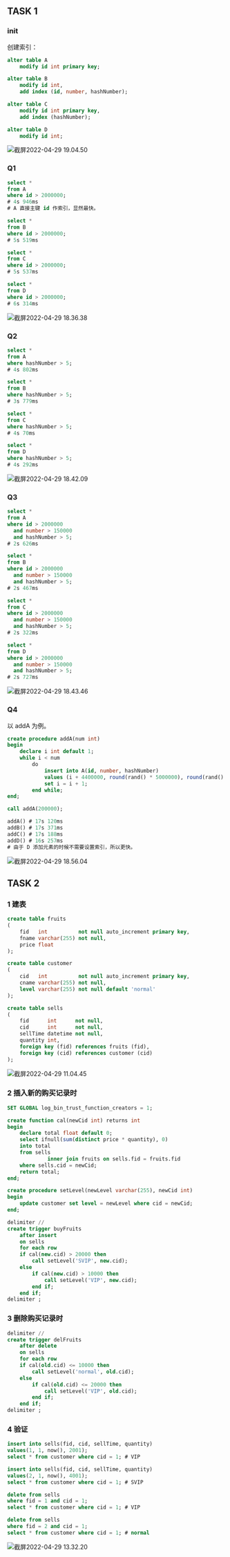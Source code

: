 ## TASK 1

### init

创建索引：

```sql
alter table A
    modify id int primary key;

alter table B
    modify id int,
    add index (id, number, hashNumber);

alter table C
    modify id int primary key,
    add index (hashNumber);

alter table D
    modify id int;
```

![截屏2022-04-29 19.04.50](https://raw.githubusercontent.com/hjc-owo/hjc-owo.github.io/img/202204291906605.png)

### Q1

```sql
select *
from A
where id > 2000000;
# 4s 946ms
# A 直接主键 id 作索引，显然最快。

select *
from B
where id > 2000000;
# 5s 519ms

select *
from C
where id > 2000000;
# 5s 537ms

select *
from D
where id > 2000000;
# 6s 314ms
```

![截屏2022-04-29 18.36.38](https://raw.githubusercontent.com/hjc-owo/hjc-owo.github.io/img/202204291837541.png)

### Q2

```sql
select *
from A
where hashNumber > 5;
# 4s 802ms

select *
from B
where hashNumber > 5;
# 3s 779ms

select *
from C
where hashNumber > 5;
# 4s 70ms

select *
from D
where hashNumber > 5;
# 4s 292ms
```

![截屏2022-04-29 18.42.09](https://raw.githubusercontent.com/hjc-owo/hjc-owo.github.io/img/202204291843759.png)

### Q3

```sql
select *
from A
where id > 2000000
  and number > 150000
  and hashNumber > 5;
# 2s 626ms

select *
from B
where id > 2000000
  and number > 150000
  and hashNumber > 5;
# 2s 467ms

select *
from C
where id > 2000000
  and number > 150000
  and hashNumber > 5;
# 2s 322ms

select *
from D
where id > 2000000
  and number > 150000
  and hashNumber > 5;
# 2s 727ms
```

![截屏2022-04-29 18.43.46](https://raw.githubusercontent.com/hjc-owo/hjc-owo.github.io/img/202204291845158.png)

### Q4

以 addA 为例。

```sql
create procedure addA(num int)
begin
    declare i int default 1;
    while i < num
        do
            insert into A(id, number, hashNumber)
            values (i + 4400000, round(rand() * 5000000), round(rand() * 9));
            set i = i + 1;
        end while;
end;

call addA(200000);
```

```sql 
addA() # 17s 120ms
addB() # 17s 371ms
addC() # 17s 188ms
addD() # 16s 257ms
# 由于 D 添加元素的时候不需要设置索引，所以更快。
```

![截屏2022-04-29 18.56.04](https://raw.githubusercontent.com/hjc-owo/hjc-owo.github.io/img/202204291857519.png)

## TASK 2

### 1 建表

```sql
create table fruits
(
    fid   int          not null auto_increment primary key,
    fname varchar(255) not null,
    price float
);

create table customer
(
    cid   int          not null auto_increment primary key,
    cname varchar(255) not null,
    level varchar(255) not null default 'normal'
);

create table sells
(
    fid      int      not null,
    cid      int      not null,
    sellTime datetime not null,
    quantity int,
    foreign key (fid) references fruits (fid),
    foreign key (cid) references customer (cid)
);
```

![截屏2022-04-29 11.04.45](https://raw.githubusercontent.com/hjc-owo/hjc-owo.github.io/img/202204291105824.png)

### 2 插入新的购买记录时

```sql
SET GLOBAL log_bin_trust_function_creators = 1;

create function cal(newCid int) returns int
begin
    declare total float default 0;
    select ifnull(sum(distinct price * quantity), 0)
    into total
    from sells
             inner join fruits on sells.fid = fruits.fid
    where sells.cid = newCid;
    return total;
end;

create procedure setLevel(newLevel varchar(255), newCid int)
begin
    update customer set level = newLevel where cid = newCid;
end;

delimiter //
create trigger buyFruits
    after insert
    on sells
    for each row
    if cal(new.cid) > 20000 then
        call setLevel('SVIP', new.cid);
    else
        if cal(new.cid) > 10000 then
            call setLevel('VIP', new.cid);
        end if;
    end if;
delimiter ;
```

### 3 删除购买记录时

```sql
delimiter //
create trigger delFruits
    after delete
    on sells
    for each row
    if cal(old.cid) <= 10000 then
        call setLevel('normal', old.cid);
    else
        if cal(old.cid) <= 20000 then
            call setLevel('VIP', old.cid);
        end if;
    end if;
delimiter ;
```

### 4 验证

```sql
insert into sells(fid, cid, sellTime, quantity)
values(1, 1, now(), 2001);
select * from customer where cid = 1; # VIP

insert into sells(fid, cid, sellTime, quantity)
values(2, 1, now(), 4001);
select * from customer where cid = 1; # SVIP

delete from sells
where fid = 1 and cid = 1;
select * from customer where cid = 1; # VIP

delete from sells
where fid = 2 and cid = 1;
select * from customer where cid = 1; # normal
```

![截屏2022-04-29 13.32.20](https://raw.githubusercontent.com/hjc-owo/hjc-owo.github.io/img/202204291332720.png)
